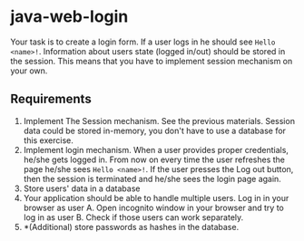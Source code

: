 # java-web-login

Your task is to create a login form. If a user logs in he should see `Hello <name>!`. 
Information about users state (logged in/out) should be stored in the session. 
This means that you have to implement session mechanism on your own.

## Requirements


1.  Implement The Session mechanism. See the previous materials. 
Session data could be stored in-memory, you don't have to use a database for this exercise.</li>
2.  Implement login mechanism. When a user provides proper credentials, he/she gets logged in. 
From now on every time the user refreshes the page he/she sees `Hello <name>!`. 
If the user presses the Log out button, then the session is terminated and he/she sees the login page again.</li>
3.  Store users' data in a database</li>
4.  Your application should be able to handle multiple users. Log in in your browser as user A. 
Open incognito window in your browser and try to log in as user B. 
Check if those users can work separately.</li>
5.  *(Additional) store passwords as hashes in the database.</li>
